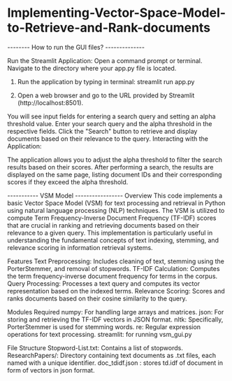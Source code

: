 # Implementing-Vector-Space-Model-to-Retrieve-and-Rank-documents

-------- How to run the GUI files? --------------

Run the Streamlit Application:
Open a command prompt or terminal.
Navigate to the directory where your app.py file is located.

1. Run the application by typing in terminal: streamlit run app.py

2. Open a web browser and go to the URL provided by Streamlit (http://localhost:8501).


You will see input fields for entering a search query and setting an alpha threshold value.
Enter your search query and the alpha threshold in the respective fields.
Click the "Search" button to retrieve and display documents based on their relevance to the query.
Interacting with the Application:

The application allows you to adjust the alpha threshold to filter the search results based on their scores.
After performing a search, the results are displayed on the same page, listing document IDs and their corresponding scores if they exceed the alpha threshold.


----------- VSM Model -----------------
Overview
This code implements a basic Vector Space Model (VSM) for text processing and retrieval in Python using natural language processing (NLP) techniques. 
The VSM is utilized to compute Term Frequency-Inverse Document Frequency (TF-IDF) scores that are crucial in ranking and retrieving documents based on 
their relevance to a given query. This implementation is particularly useful in understanding the fundamental concepts of text indexing, stemming, and 
relevance scoring in information retrieval systems.

Features
Text Preprocessing: Includes cleaning of text, stemming using the PorterStemmer, and removal of stopwords.
TF-IDF Calculation: Computes the term frequency-inverse document frequency for terms in the corpus.
Query Processing: Processes a text query and computes its vector representation based on the indexed terms.
Relevance Scoring: Scores and ranks documents based on their cosine similarity to the query.

Modules Required
numpy: For handling large arrays and matrices.
json: For storing and retrieving the TF-IDF vectors in JSON format.
nltk: Specifically, PorterStemmer is used for stemming words.
re: Regular expression operations for text processing.
streamlit: for running vsm_gui.py

File Structure
Stopword-List.txt: Contains a list of stopwords.
ResearchPapers/: Directory containing text documents as .txt files, each named with a unique identifier.
doc_tdidf.json : stores td.idf of document in form of vectors in json format. 
